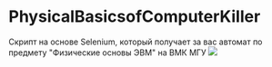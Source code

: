 ﻿# PhysicalBasicsofComputerKiller
Скрипт на основе Selenium, который получает за вас автомат по предмету "Физические основы ЭВМ" на ВМК МГУ
![](https://github.com/gr33n-made/PhysicalBasicsofComputerKiller/raw/master/.idea/image.png)